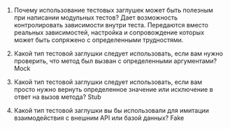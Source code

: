 1)  Почему использование тестовых заглушек может быть полезным при написании модульных тестов?
Дает возможность контролировать зависимости внутри теста.
Передаются вместо реальных зависимостей, настройка и сопровождение которых может быть сопряжено с определенными трудностями.

2) Какой тип тестовой заглушки следует использовать, если вам нужно проверить, что метод был вызван с определенными аргументами?
Mock

3) Какой тип тестовой заглушки следует использовать, если вам просто нужно вернуть определенное значение или исключение 
в ответ на вызов метода?
Stub

4) Какой тип тестовой заглушки вы бы использовали для имитации взаимодействия с внешним API или базой данных?
Fake 
